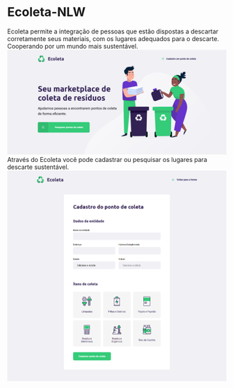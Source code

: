 # Ecoleta-NLW
Ecoleta permite a integração de pessoas que estão dispostas a descartar corretamente seus materiais, com os lugares adequados para o descarte. Cooperando por um mundo mais sustentável.
![Screenshot](images/Ecoleta.png)
Através do Ecoleta você pode cadastrar ou pesquisar os lugares para descarte sustentável.
![Sceenshot](images/Ecoleta-cadastro.png)
